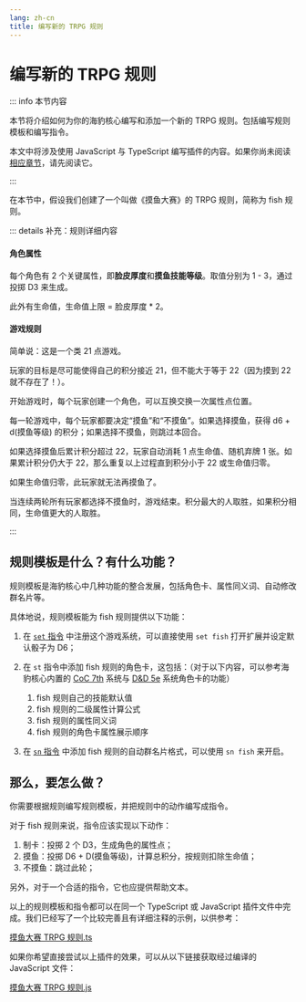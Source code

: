 ```yaml
---
lang: zh-cn
title: 编写新的 TRPG 规则
---
```


# 编写新的 TRPG 规则

::: info 本节内容

本节将介绍如何为你的海豹核心编写和添加一个新的 TRPG 规则。包括编写规则模板和编写指令。

本文中将涉及使用 JavaScript 与 TypeScript 编写插件的内容。如果你尚未阅读 [相应章节](./edit_jsscript.md)，请先阅读它。

:::

在本节中，假设我们创建了一个叫做《摸鱼大赛》的 TRPG 规则，简称为 fish 规则。

::: details 补充：规则详细内容

<!-- markdownlint-disable-next-line MD001 -->
#### 角色属性

每个角色有 2 个关键属性，即**脸皮厚度**和**摸鱼技能等级**。取值分别为 1 - 3，通过投掷 D3 来生成。

此外有生命值，生命值上限 = 脸皮厚度 * 2。

<!-- markdownlint-disable-next-line MD001 -->
#### 游戏规则

简单说：这是一个类 21 点游戏。

玩家的目标是尽可能使得自己的积分接近 21，但不能大于等于 22（因为摸到 22 就不存在了！）。

开始游戏时，每个玩家创建一个角色，可以互换交换一次属性点位置。

每一轮游戏中，每个玩家都要决定“摸鱼”和“不摸鱼”。如果选择摸鱼，获得 d6 + d(摸鱼等级) 的积分；如果选择不摸鱼，则跳过本回合。

如果选择摸鱼后累计积分超过 22，玩家自动消耗 1 点生命值、随机弃牌 1 张。如果累计积分仍大于 22，那么重复以上过程直到积分小于 22 或生命值归零。

如果生命值归零，此玩家就无法再摸鱼了。

当连续两轮所有玩家都选择不摸鱼时，游戏结束。积分最大的人取胜，如果积分相同，生命值更大的人取胜。

:::

## 规则模板是什么？有什么功能？

规则模板是海豹核心中几种功能的整合发展，包括角色卡、属性同义词、自动修改群名片等。

具体地说，规则模板能为 fish 规则提供以下功能：

1. 在 [`set` 指令](../use/core.md#set-设定默认骰子面数--设定游戏系统) 中注册这个游戏系统，可以直接使用 `set fish` 打开扩展并设定默认骰子为 D6；

2. 在 `st` 指令中添加 fish 规则的角色卡，这包括：（对于以下内容，可以参考海豹核心内置的 [CoC 7th](../use/coc7.md#st-操作人物卡) 系统与 [D&D 5e](../use/dnd5e.md#st-操作角色卡) 系统角色卡的功能）

    1. fish 规则自己的技能默认值
    2. fish 规则的二级属性计算公式
    3. fish 规则的属性同义词
    4. fish 规则的角色卡属性展示顺序

3. 在 [`sn` 指令](../use/log.md#sn-自动群名片) 中添加 fish 规则的自动群名片格式，可以使用 `sn fish` 来开启。

## 那么，要怎么做？

你需要根据规则编写规则模板，并把规则中的动作编写成指令。

对于 fish 规则来说，指令应该实现以下动作：

1. 制卡：投掷 2 个 D3，生成角色的属性点；
2. 摸鱼：投掷 D6 + D(摸鱼等级)，计算总积分，按规则扣除生命值；
3. 不摸鱼：跳过此轮；

另外，对于一个合适的指令，它也应提供帮助文本。

以上的规则模板和指令都可以在同一个 TypeScript 或 JavaScript 插件文件中完成。我们已经写了一个比较完善且有详细注释的示例，以供参考：

[摸鱼大赛 TRPG 规则.ts](https://github.com/sealdice/javascript/blob/main/examples_ts/013.%E8%87%AA%E5%AE%9A%E4%B9%89TRPG%E6%B8%B8%E6%88%8F%E8%A7%84%E5%88%99.ts)

如果你希望直接尝试以上插件的效果，可以从以下链接获取经过编译的 JavaScript 文件：

[摸鱼大赛 TRPG 规则.js](https://github.com/sealdice/javascript/blob/main/examples/013.%E8%87%AA%E5%AE%9A%E4%B9%89TRPG%E6%B8%B8%E6%88%8F%E8%A7%84%E5%88%99.js)
